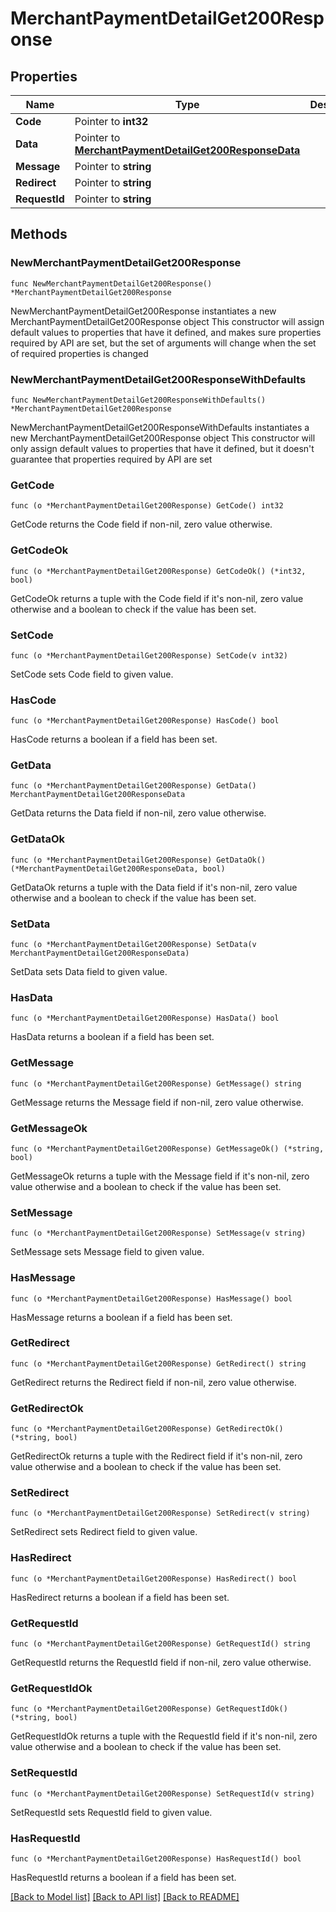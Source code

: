 # MerchantPaymentDetailGet200Response

## Properties

Name | Type | Description | Notes
------------ | ------------- | ------------- | -------------
**Code** | Pointer to **int32** |  | [optional] 
**Data** | Pointer to [**MerchantPaymentDetailGet200ResponseData**](MerchantPaymentDetailGet200ResponseData.md) |  | [optional] 
**Message** | Pointer to **string** |  | [optional] 
**Redirect** | Pointer to **string** |  | [optional] 
**RequestId** | Pointer to **string** |  | [optional] 

## Methods

### NewMerchantPaymentDetailGet200Response

`func NewMerchantPaymentDetailGet200Response() *MerchantPaymentDetailGet200Response`

NewMerchantPaymentDetailGet200Response instantiates a new MerchantPaymentDetailGet200Response object
This constructor will assign default values to properties that have it defined,
and makes sure properties required by API are set, but the set of arguments
will change when the set of required properties is changed

### NewMerchantPaymentDetailGet200ResponseWithDefaults

`func NewMerchantPaymentDetailGet200ResponseWithDefaults() *MerchantPaymentDetailGet200Response`

NewMerchantPaymentDetailGet200ResponseWithDefaults instantiates a new MerchantPaymentDetailGet200Response object
This constructor will only assign default values to properties that have it defined,
but it doesn't guarantee that properties required by API are set

### GetCode

`func (o *MerchantPaymentDetailGet200Response) GetCode() int32`

GetCode returns the Code field if non-nil, zero value otherwise.

### GetCodeOk

`func (o *MerchantPaymentDetailGet200Response) GetCodeOk() (*int32, bool)`

GetCodeOk returns a tuple with the Code field if it's non-nil, zero value otherwise
and a boolean to check if the value has been set.

### SetCode

`func (o *MerchantPaymentDetailGet200Response) SetCode(v int32)`

SetCode sets Code field to given value.

### HasCode

`func (o *MerchantPaymentDetailGet200Response) HasCode() bool`

HasCode returns a boolean if a field has been set.

### GetData

`func (o *MerchantPaymentDetailGet200Response) GetData() MerchantPaymentDetailGet200ResponseData`

GetData returns the Data field if non-nil, zero value otherwise.

### GetDataOk

`func (o *MerchantPaymentDetailGet200Response) GetDataOk() (*MerchantPaymentDetailGet200ResponseData, bool)`

GetDataOk returns a tuple with the Data field if it's non-nil, zero value otherwise
and a boolean to check if the value has been set.

### SetData

`func (o *MerchantPaymentDetailGet200Response) SetData(v MerchantPaymentDetailGet200ResponseData)`

SetData sets Data field to given value.

### HasData

`func (o *MerchantPaymentDetailGet200Response) HasData() bool`

HasData returns a boolean if a field has been set.

### GetMessage

`func (o *MerchantPaymentDetailGet200Response) GetMessage() string`

GetMessage returns the Message field if non-nil, zero value otherwise.

### GetMessageOk

`func (o *MerchantPaymentDetailGet200Response) GetMessageOk() (*string, bool)`

GetMessageOk returns a tuple with the Message field if it's non-nil, zero value otherwise
and a boolean to check if the value has been set.

### SetMessage

`func (o *MerchantPaymentDetailGet200Response) SetMessage(v string)`

SetMessage sets Message field to given value.

### HasMessage

`func (o *MerchantPaymentDetailGet200Response) HasMessage() bool`

HasMessage returns a boolean if a field has been set.

### GetRedirect

`func (o *MerchantPaymentDetailGet200Response) GetRedirect() string`

GetRedirect returns the Redirect field if non-nil, zero value otherwise.

### GetRedirectOk

`func (o *MerchantPaymentDetailGet200Response) GetRedirectOk() (*string, bool)`

GetRedirectOk returns a tuple with the Redirect field if it's non-nil, zero value otherwise
and a boolean to check if the value has been set.

### SetRedirect

`func (o *MerchantPaymentDetailGet200Response) SetRedirect(v string)`

SetRedirect sets Redirect field to given value.

### HasRedirect

`func (o *MerchantPaymentDetailGet200Response) HasRedirect() bool`

HasRedirect returns a boolean if a field has been set.

### GetRequestId

`func (o *MerchantPaymentDetailGet200Response) GetRequestId() string`

GetRequestId returns the RequestId field if non-nil, zero value otherwise.

### GetRequestIdOk

`func (o *MerchantPaymentDetailGet200Response) GetRequestIdOk() (*string, bool)`

GetRequestIdOk returns a tuple with the RequestId field if it's non-nil, zero value otherwise
and a boolean to check if the value has been set.

### SetRequestId

`func (o *MerchantPaymentDetailGet200Response) SetRequestId(v string)`

SetRequestId sets RequestId field to given value.

### HasRequestId

`func (o *MerchantPaymentDetailGet200Response) HasRequestId() bool`

HasRequestId returns a boolean if a field has been set.


[[Back to Model list]](../README.md#documentation-for-models) [[Back to API list]](../README.md#documentation-for-api-endpoints) [[Back to README]](../README.md)


